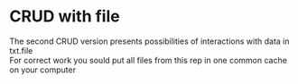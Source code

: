 # CRUD with file
The second CRUD version presents possibilities of interactions with data in txt.file  
For correct work you sould put all files from this rep in one common cache on your computer
